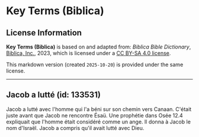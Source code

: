# Key Terms (Biblica)

## License Information

**Key Terms (Biblica)** is based on and adapted from: _Biblica Bible Dictionary_, [Biblica, Inc.](https://www.biblica.com/), 2023, which is licensed under a [CC BY-SA 4.0 license](https://creativecommons.org/licenses/by-sa/4.0/legalcode.en).

This markdown version (created `2025-10-20`) is provided under the same license.



--------------------------------

## Jacob a lutté (id: 133531)

Jacob a lutté avec l'homme qui l'a béni sur son chemin vers Canaan. C'était juste avant que Jacob ne rencontre Ésaü. Une prophétie dans Osée 12\.4 expliquait que l'homme était considéré comme un ange. Il donna à Jacob le nom d'Israël. Jacob a compris qu'il avait lutté avec Dieu.


